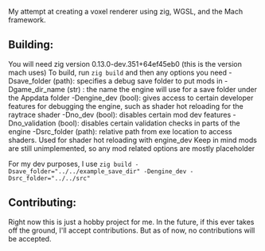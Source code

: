 My attempt at creating a voxel renderer using zig, WGSL, and the Mach framework.

## Building:
You will need zig version 0.13.0-dev.351+64ef45eb0 (this is the version mach uses)
To build, run `zig build` and then any options you need
-Dsave_folder    (path): specifies a debug save folder to put mods in
-Dgame_dir_name  (str) : the name the engine will use for a save folder under the Appdata folder
-Dengine_dev     (bool): gives access to certain developer features for debugging the engine, such as shader hot reloading for the raytrace shader
-Dno_dev         (bool): disables certain mod dev features
-Dno_validation  (bool): disables certain validation checks in parts of the engine
-Dsrc_folder     (path): relative path from exe location to access shaders. Used for shader hot reloading with engine_dev
Keep in mind mods are still unimplemented, so any mod related options are mostly placeholder

For my dev purposes, I use `zig build -Dsave_folder="../../example_save_dir" -Dengine_dev -Dsrc_folder="../../src"`

## Contributing:
Right now this is just a hobby project for me. In the future, if this ever takes off the ground, I'll accept contributions. But as of now, no contributions will be accepted.
